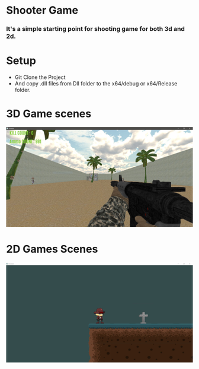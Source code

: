 # Shooter Game 
### It's a simple starting point for shooting game for both 3d and 2d.

# Setup
* Git Clone the Project
* And copy .dll files from Dll folder to the x64/debug or x64/Release folder.

# 3D Game scenes
![output](https://github.com/Alavy/Shooter/blob/main/Images/3dshooterScene.jpg?raw=true)
# 2D Games Scenes
![output](https://github.com/Alavy/Shooter/blob/main/Images/2dShooterScene.jpg?raw=true)

